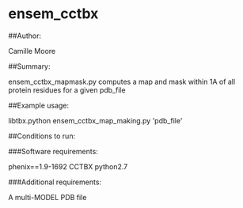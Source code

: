 # ensem_cctbx

##Author:

Camille Moore

##Summary:

ensem_cctbx_mapmask.py computes a map and mask within 1A of all protein residues for a given pdb_file

##Example usage:

libtbx.python ensem_cctbx_map_making.py 'pdb_file'

##Conditions to run:

###Software requirements:

phenix==1.9-1692
CCTBX
python2.7

###Additional requirements:

A multi-MODEL PDB file
